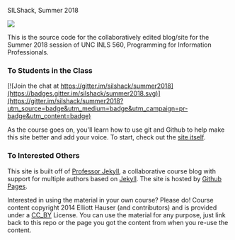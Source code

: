 SILShack, Summer 2018

![](https://travis-ci.org/silshack/summer2018.svg)

This is the source code for the collaboratively edited blog/site for the Summer 2018 session of UNC INLS 560, Programming for Information Professionals.

### To Students in the Class

[![Join the chat at https://gitter.im/silshack/summer2018](https://badges.gitter.im/silshack/summer2018.svg)](https://gitter.im/silshack/summer2018?utm_source=badge&utm_medium=badge&utm_campaign=pr-badge&utm_content=badge)

As the course goes on, you'll learn how to use git and Github to help make this site better and add your voice.  To start, check out the [site itself](http://silshack.github.io/summer2018).

### To Interested Others
This site is built off of [Professor Jekyll](http://github.com/silshack/professorjekyll), a collaborative course blog with support for multiple authors based on [Jekyll](http://jekyllrb.com).  The site is hosted by [Github Pages](http://pages.github.com).

Interested in using the material in your own course?  Please do!  Course content copyright 2014 Elliott Hauser (and contributors) and is provided under a [CC_BY](http://creativecommons.org/licenses/by/2.0/) License.  You can use the material for any purpose, just link back to this repo or the page you got the content from when you re-use the content.

